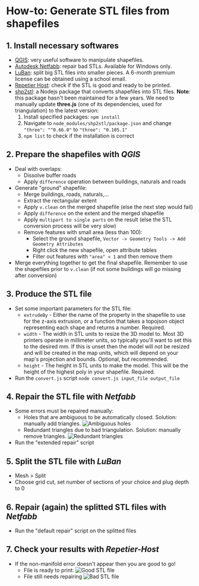 # How-to: Generate STL files from shapefiles

## 1. Install necessary softwares
* [QGIS](https://www.qgis.org/en/site/): very useful software to manipulate shapefiles.
* [Autodesk Netfabb](https://www.autodesk.com/education/free-software/netfabb-premium): repair bad STLs. Available for Windows only.
* [LuBan](https://www.luban3d.com/): split big STL files into smaller pieces. A 6-month premium license can be obtained using a school email.
* [Repetier Host](https://www.repetier.com/): check if the STL is good and ready to be printed.
* [shp2stl](https://github.com/dougmccune/shp2stl): a Nodejs package that converts shapefiles into STL files.
**Note**: this package hasn't been maintained for a few years. We need to manually update **three.js** (one of its dependencies, used for triangulation) to the latest version:
	1. Install specified packages: `npm install`
	2. Navigate to `node_modules/shp2stl/package.json` and change `"three": "^0.66.0"` to `"three": "0.105.1"`
	3. `npm list` to check if the installation is correct

## 2. Prepare the shapefiles with *QGIS*
* Deal with overlaps:
	* Dissolve buffer roads
	* Apply `difference` operation between buildings, naturals and roads
* Generate "ground" shapefile:
	* Merge buildings, roads, naturals,...
	* Extract the rectangular extent
	* Apply `v.clean` on the merged shapefile (else the next step would fail)
	* Apply `difference` on the extent and the merged shapefile
	* Apply `multipart to single parts` on the result (else the STL conversion process will be very slow)
	* Remove features with small area (less than 100):
		* Select the ground shapefile, `Vector -> Geometry Tools -> Add Geometry Attributes`
		* Right click the new shapefile, open attribute tables
		* Filter out features with `"area" < 1` and then remove them
* Merge everything together to get the final shapefile. Remember to use the shapefiles prior to `v.clean` (if not some buildings will go missing after conversion)

## 3. Produce the STL file
* Set some important parameters for the STL file:
	* `extrudeBy` - Either the name of the property in the shapefile to use for the z-axis extrusion, or a function that takes a topojson object representing each shape and returns a number. Required.
	* `width` - The width in STL units to resize the 3D model to. Most 3D printers operate in millimeter units, so typically you'll want to set this to the desired mm. If this is unset then the model will not be resized and will be created in the map units, which will depend on your map's projection and bounds. Optional, but recommended.
	* `height` - The height in STL units to make the model. This will be the height of the highest poly in your shapefile. Required.
* Run the `convert.js` script
```node convert.js input_file output_file```

## 4. Repair the STL file with *Netfabb*
* Some errors must be repaired manually:
	* Holes that are ambiguous to be automatically closed. Solution: manually add triangles.
	![](images/holes.png "Ambiguous holes")
	* Redundant triangles due to bad triangulation. Solution: manually remove triangles.
	![](images/redundant_triangles.png "Redundant triangles")
* Run the "extended repair" script

## 5. Split the STL file with *LuBan*
* Mesh > Split
* Choose grid cut, set number of sections of your choice and plug depth to 0

## 6. Repair (again) the splitted STL files with *Netfabb*
* Run the "default repair" script on the splitted files

## 7. Check your results with *Repetier-Host*
* If the non-manifold error doesn't appear then you are good to go!
	* File is ready to print:
	![](images/good_stl.png "Good STL file")
	* File still needs repairing
	![](images/bad_stl.png "Bad STL file")
